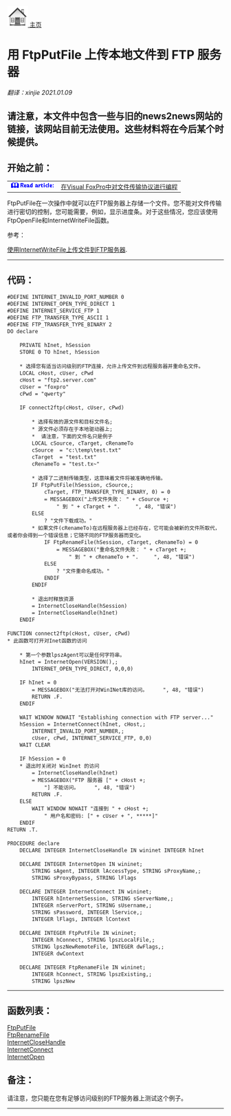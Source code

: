 [<img src="../images/home.png"> 主页 ](https://github.com/VFP9/Win32API)  

# 用 FtpPutFile 上传本地文件到 FTP 服务器
_翻译：xinjie  2021.01.09_

## 请注意，本文件中包含一些与旧的news2news网站的链接，该网站目前无法使用。这些材料将在今后某个时候提供。


## 开始之前：
<!-- Anatoliy -->
<table cellspacing=3 cellpadding=0 border=0><tr><td valign=top><img src="../images/readarticle.gif" border=0></td><td valign=top class=fdescr><a href="?article=3">在Visual FoxPro中对文件传输协议进行编程</a></td></tr></table>  
FtpPutFile在一次操作中就可以在FTP服务器上存储一个文件。您不能对文件传输进行密切的控制，您可能需要，例如，显示进度条。对于这些情况，您应该使用FtpOpenFile和InternetWriteFile函数。 

 
参考：

[使用InternetWriteFile上传文件到FTP服务器](sample_062.md).

  
***  


## 代码：
```foxpro  
#DEFINE INTERNET_INVALID_PORT_NUMBER 0
#DEFINE INTERNET_OPEN_TYPE_DIRECT 1
#DEFINE INTERNET_SERVICE_FTP 1
#DEFINE FTP_TRANSFER_TYPE_ASCII 1
#DEFINE FTP_TRANSFER_TYPE_BINARY 2
DO declare

	PRIVATE hInet, hSession
	STORE 0 TO hInet, hSession

	* 选择您有适当访问级别的FTP连接，允许上传文件到远程服务器并重命名文件。
	LOCAL cHost, cUser, cPwd
	cHost = "ftp2.server.com"
	cUser = "foxpro"
	cPwd = "qwerty"

	IF connect2ftp(cHost, cUser, cPwd)

		* 选择有效的源文件和目标文件名;
		* 源文件必须存在于本地驱动器上;
		*  请注意，下面的文件名只是例子
		LOCAL cSource, cTarget, cRenameTo
		cSource  = "c:\temp\test.txt"
		cTarget  = "test.txt"
		cRenameTo = "test.tx~"
		
		* 选择了二进制传输类型，这意味着文件将被准确地传输。
		IF FtpPutFile(hSession, cSource,;
			cTarget, FTP_TRANSFER_TYPE_BINARY, 0) = 0
			= MESSAGEBOX("上传文件失败： " + cSource +;
				" 到 " + cTarget + ".     ", 48, "错误")
		ELSE
			? "文件下载成功。"
		* 如果文件(cRenameTo)在远程服务器上已经存在，它可能会被新的文件所取代，或者你会得到一个错误信息；它随不同的FTP服务器而变化。
			IF FtpRenameFile(hSession, cTarget, cRenameTo) = 0
				= MESSAGEBOX("重命名文件失败： " + cTarget +;
					" 到 " + cRenameTo + ".     ", 48, "错误")
			ELSE
				? "文件重命名成功。"
			ENDIF
		ENDIF

		* 退出时释放资源
		= InternetCloseHandle(hSession)
		= InternetCloseHandle(hInet)
	ENDIF

FUNCTION connect2ftp(cHost, cUser, cPwd)
* 此函数可打开对Inet函数的访问

	* 第一个参数lpszAgent可以是任何字符串。
	hInet = InternetOpen(VERSION(),;
		INTERNET_OPEN_TYPE_DIRECT, 0,0,0)

	IF hInet = 0
		= MESSAGEBOX("无法打开对WinINet库的访问。     ", 48, "错误")
		RETURN .F.
	ENDIF

	WAIT WINDOW NOWAIT "Establishing connection with FTP server..."
	hSession = InternetConnect(hInet, cHost,;
		INTERNET_INVALID_PORT_NUMBER,;
		cUser, cPwd, INTERNET_SERVICE_FTP, 0,0)
	WAIT CLEAR

	IF hSession = 0
	* 退出时关闭对 WinInet 的访问
		= InternetCloseHandle(hInet)
		= MESSAGEBOX("FTP 服务器 [" + cHost +;
			"] 不能访问。     ", 48, "错误")
		RETURN .F.
	ELSE
		WAIT WINDOW NOWAIT "连接到 " + cHost +;
			" 用户名和密码: [" + cUser + ", *****]"
	ENDIF
RETURN .T.

PROCEDURE declare
	DECLARE INTEGER InternetCloseHandle IN wininet INTEGER hInet

	DECLARE INTEGER InternetOpen IN wininet;
		STRING sAgent, INTEGER lAccessType, STRING sProxyName,;
		STRING sProxyBypass, STRING lFlags

	DECLARE INTEGER InternetConnect IN wininet;
		INTEGER hInternetSession, STRING sServerName,;
		INTEGER nServerPort, STRING sUsername,;
		STRING sPassword, INTEGER lService,;
		INTEGER lFlags, INTEGER lContext

	DECLARE INTEGER FtpPutFile IN wininet;
		INTEGER hConnect, STRING lpszLocalFile,;
		STRING lpszNewRemoteFile, INTEGER dwFlags,;
		INTEGER dwContext

	DECLARE INTEGER FtpRenameFile IN wininet;
		INTEGER hConnect, STRING lpszExisting,;
		STRING lpszNew  
```  
***  


## 函数列表：
[FtpPutFile](../libraries/wininet/FtpPutFile.md)  
[FtpRenameFile](../libraries/wininet/FtpRenameFile.md)  
[InternetCloseHandle](../libraries/wininet/InternetCloseHandle.md)  
[InternetConnect](../libraries/wininet/InternetConnect.md)  
[InternetOpen](../libraries/wininet/InternetOpen.md)  

## 备注：
请注意，您只能在您有足够访问级别的FTP服务器上测试这个例子。  
  
***  

